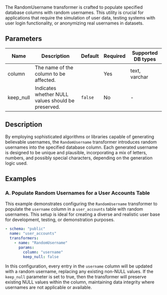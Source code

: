 The RandomUsername transformer is crafted to populate specified database columns with random usernames. This utility is crucial for applications that require the simulation of user data, testing systems with user login functionality, or anonymizing real usernames in datasets.

## Parameters

| Name      | Description                                          | Default | Required | Supported DB types |
|-----------|------------------------------------------------------|---------|----------|--------------------|
| column    | The name of the column to be affected.               |         | Yes      | text, varchar      |
| keep_null | Indicates whether NULL values should be preserved.  | `false` | No       | -                  |

## Description

By employing sophisticated algorithms or libraries capable of generating believable usernames, the `RandomUsername` transformer introduces random usernames into the specified database column. Each generated username is designed to be unique and plausible, incorporating a mix of letters, numbers, and possibly special characters, depending on the generation logic used.

## Examples

### A. Populate Random Usernames for a User Accounts Table

This example demonstrates configuring the `RandomUsername` transformer to populate the `username` column in a `user_accounts` table with random usernames. This setup is ideal for creating a diverse and realistic user base for development, testing, or demonstration purposes.

```yaml
- schema: "public"
  name: "user_accounts"
  transformers:
    - name: "RandomUsername"
      params:
        column: "username"
        keep_null: false
```

In this configuration, every entry in the `username` column will be updated with a random username, replacing any existing non-NULL values. If the `keep_null` parameter is set to true, then the transformer will preserve existing NULL values within the column, maintaining data integrity where usernames are not applicable or available.
